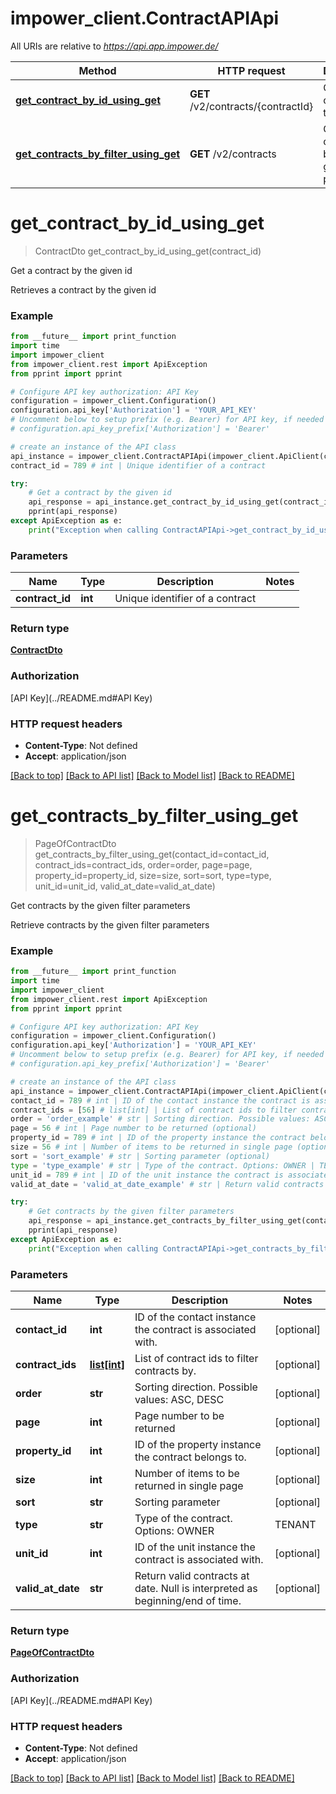 # impower_client.ContractAPIApi

All URIs are relative to *https://api.app.impower.de/*

Method | HTTP request | Description
------------- | ------------- | -------------
[**get_contract_by_id_using_get**](ContractAPIApi.md#get_contract_by_id_using_get) | **GET** /v2/contracts/{contractId} | Get a contract by the given id
[**get_contracts_by_filter_using_get**](ContractAPIApi.md#get_contracts_by_filter_using_get) | **GET** /v2/contracts | Get contracts by the given filter parameters

# **get_contract_by_id_using_get**
> ContractDto get_contract_by_id_using_get(contract_id)

Get a contract by the given id

Retrieves a contract by the given id

### Example
```python
from __future__ import print_function
import time
import impower_client
from impower_client.rest import ApiException
from pprint import pprint

# Configure API key authorization: API Key
configuration = impower_client.Configuration()
configuration.api_key['Authorization'] = 'YOUR_API_KEY'
# Uncomment below to setup prefix (e.g. Bearer) for API key, if needed
# configuration.api_key_prefix['Authorization'] = 'Bearer'

# create an instance of the API class
api_instance = impower_client.ContractAPIApi(impower_client.ApiClient(configuration))
contract_id = 789 # int | Unique identifier of a contract

try:
    # Get a contract by the given id
    api_response = api_instance.get_contract_by_id_using_get(contract_id)
    pprint(api_response)
except ApiException as e:
    print("Exception when calling ContractAPIApi->get_contract_by_id_using_get: %s\n" % e)
```

### Parameters

Name | Type | Description  | Notes
------------- | ------------- | ------------- | -------------
 **contract_id** | **int**| Unique identifier of a contract | 

### Return type

[**ContractDto**](ContractDto.md)

### Authorization

[API Key](../README.md#API Key)

### HTTP request headers

 - **Content-Type**: Not defined
 - **Accept**: application/json

[[Back to top]](#) [[Back to API list]](../README.md#documentation-for-api-endpoints) [[Back to Model list]](../README.md#documentation-for-models) [[Back to README]](../README.md)

# **get_contracts_by_filter_using_get**
> PageOfContractDto get_contracts_by_filter_using_get(contact_id=contact_id, contract_ids=contract_ids, order=order, page=page, property_id=property_id, size=size, sort=sort, type=type, unit_id=unit_id, valid_at_date=valid_at_date)

Get contracts by the given filter parameters

Retrieve contracts by the given filter parameters

### Example
```python
from __future__ import print_function
import time
import impower_client
from impower_client.rest import ApiException
from pprint import pprint

# Configure API key authorization: API Key
configuration = impower_client.Configuration()
configuration.api_key['Authorization'] = 'YOUR_API_KEY'
# Uncomment below to setup prefix (e.g. Bearer) for API key, if needed
# configuration.api_key_prefix['Authorization'] = 'Bearer'

# create an instance of the API class
api_instance = impower_client.ContractAPIApi(impower_client.ApiClient(configuration))
contact_id = 789 # int | ID of the contact instance the contract is associated with. (optional)
contract_ids = [56] # list[int] | List of contract ids to filter contracts by. (optional)
order = 'order_example' # str | Sorting direction. Possible values: ASC, DESC (optional)
page = 56 # int | Page number to be returned (optional)
property_id = 789 # int | ID of the property instance the contract belongs to. (optional)
size = 56 # int | Number of items to be returned in single page (optional)
sort = 'sort_example' # str | Sorting parameter (optional)
type = 'type_example' # str | Type of the contract. Options: OWNER | TENANT | TENANT_VACANCY | PROPERTY_OWNER (optional)
unit_id = 789 # int | ID of the unit instance the contract is associated with. (optional)
valid_at_date = 'valid_at_date_example' # str | Return valid contracts at date. Null is interpreted as beginning/end of time. (optional)

try:
    # Get contracts by the given filter parameters
    api_response = api_instance.get_contracts_by_filter_using_get(contact_id=contact_id, contract_ids=contract_ids, order=order, page=page, property_id=property_id, size=size, sort=sort, type=type, unit_id=unit_id, valid_at_date=valid_at_date)
    pprint(api_response)
except ApiException as e:
    print("Exception when calling ContractAPIApi->get_contracts_by_filter_using_get: %s\n" % e)
```

### Parameters

Name | Type | Description  | Notes
------------- | ------------- | ------------- | -------------
 **contact_id** | **int**| ID of the contact instance the contract is associated with. | [optional] 
 **contract_ids** | [**list[int]**](int.md)| List of contract ids to filter contracts by. | [optional] 
 **order** | **str**| Sorting direction. Possible values: ASC, DESC | [optional] 
 **page** | **int**| Page number to be returned | [optional] 
 **property_id** | **int**| ID of the property instance the contract belongs to. | [optional] 
 **size** | **int**| Number of items to be returned in single page | [optional] 
 **sort** | **str**| Sorting parameter | [optional] 
 **type** | **str**| Type of the contract. Options: OWNER | TENANT | TENANT_VACANCY | PROPERTY_OWNER | [optional] 
 **unit_id** | **int**| ID of the unit instance the contract is associated with. | [optional] 
 **valid_at_date** | **str**| Return valid contracts at date. Null is interpreted as beginning/end of time. | [optional] 

### Return type

[**PageOfContractDto**](PageOfContractDto.md)

### Authorization

[API Key](../README.md#API Key)

### HTTP request headers

 - **Content-Type**: Not defined
 - **Accept**: application/json

[[Back to top]](#) [[Back to API list]](../README.md#documentation-for-api-endpoints) [[Back to Model list]](../README.md#documentation-for-models) [[Back to README]](../README.md)


